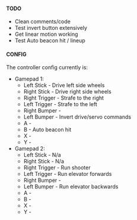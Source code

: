 #### TODO
* Clean comments/code
* Test invert button extensively
* Get linear motion working
* Test Auto beacon hit / lineup

 #### CONFIG
 The controller config currently is:
 * Gamepad 1:
     * Left Stick    - Drive left side wheels
     * Right Stick   - Drive right side wheels
     * Right Trigger - Strafe to the right
     * Left Trigger  - Strafe to the left
     * Right Bumper  -
     * Left Bumper   - Invert drive/servo commands
     * A -
     * B - Auto beacon hit
     * X -
     * Y -
 * Gamepad 2:
    * Left Stick    - N/a
    * Right Stick   - N/a
    * Right Trigger - Run shooter
    * Left Trigger  - Run elevator forwards
    * Right Bumper  -
    * Left Bumper   - Run elevator backwards
    * A -
    * B -
    * X -
    * Y -

